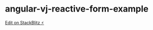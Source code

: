 # angular-vj-reactive-form-example

[Edit on StackBlitz ⚡️](https://stackblitz.com/edit/angular-vj-reactive-form-example)